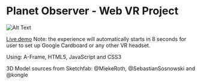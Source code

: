 # Planet Observer - Web VR Project

![Alt Text](https://media.giphy.com/media/ZciX45fr7NQA47DcTq/giphy.gif)

[Live demo](https://liz-peng.github.io/WebVR/) Note: the experience will automatically starts in 8 seconds for user to set up Google Cardboard or any other VR headset.

Using: A-Frame, HTML5, JavaScript and CSS3

3D Model sources from Sketchfab: @MiekeRoth, @SebastianSosnowski and @kongle
